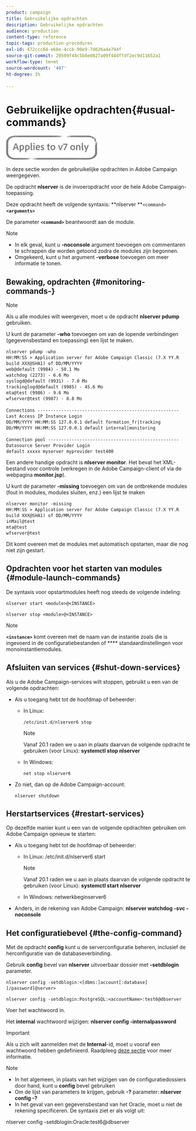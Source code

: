 ```yaml
---
product: campaign
title: Gebruikelijke opdrachten
description: Gebruikelijke opdrachten
audience: production
content-type: reference
topic-tags: production-procedures
exl-id: 472ccc04-e68e-4ccb-90e9-7d626a4e794f
source-git-commit: 20509f44c5b8e0827a09f44dffdf2ec9d11652a1
workflow-type: tm+mt
source-wordcount: '407'
ht-degree: 3%

---
```


# Gebruikelijke opdrachten{#usual-commands}

![](../../assets/v7-only.svg)

In deze sectie worden de gebruikelijke opdrachten in Adobe Campaign weergegeven.

De opdracht **nlserver** is de invoeropdracht voor de hele Adobe Campaign-toepassing.

Deze opdracht heeft de volgende syntaxis: **nlserver **`<command>`****`<arguments>`****

De parameter **`<command>`** beantwoordt aan de module.

>[!NOTE]
>
>* In elk geval, kunt u **-noconsole** argument toevoegen om commentaren te schrappen die worden getoond zodra de modules zijn begonnen.
>* Omgekeerd, kunt u het argument **-verbose** toevoegen om meer informatie te tonen.

>


## Bewaking, opdrachten {#monitoring-commands-}

>[!NOTE]
>
>Als u alle modules wilt weergeven, moet u de opdracht **nlserver pdump** gebruiken.

U kunt de parameter **-who** toevoegen om van de lopende verbindingen (gegevensbestand en toepassing) een lijst te maken.

```
nlserver pdump -who
HH:MM:SS > Application server for Adobe Campaign Classic (7.X YY.R build XXX@SHA1) of DD/MM/YYYY
web@default (9984) - 50.1 Mo
watchdog (2273) - 6.6 Mo
syslogd@default (9931) - 7.0 Mo
trackinglogd@default (9985) - 45.6 Mo
mta@test (9986) - 9.6 Mo
wfserver@test (9987) - 8.8 Mo

Connections ------------------------------------------------------
Last Access IP Instance Login 
DD/MM/YYYY HH:MM:SS 127.0.0.1 default formation_fr|tracking
DD/MM/YYYY HH:MM:SS 127.0.0.1 default internal|monitoring

Connection pool --------------------------------------------------
Datasource Server Provider Login 
default xxxxx myserver myprovider test400
```

Een andere handige opdracht is **nlserver monitor**. Het bevat het XML-bestand voor controle (verkregen in de Adobe Campaign-client of via de webpagina **monitor.jsp**).

U kunt de parameter **-missing** toevoegen om van de ontbrekende modules (fout in modules, modules sluiten, enz.) een lijst te maken

```
nlserver monitor -missing
HH:MM:SS > Application server for Adobe Campaign Classic (7.X YY.R build XXX@SHA1) of DD/MM/YYYY
inMail@test
mta@test
wfserver@test
```

Dit komt overeen met de modules met automatisch opstarten, maar die nog niet zijn gestart.

## Opdrachten voor het starten van modules {#module-launch-commands}

De syntaxis voor opstartmodules heeft nog steeds de volgende indeling:

```
nlserver start <module>@<INSTANCE>
```

```
nlserver stop <module>@<INSTANCE>
```

>[!NOTE]
>
>**`<instance>`** komt overeen met de naam van de instantie zoals die is ingevoerd in de configuratiebestanden of  **** standaardinstellingen voor monoinstantiemodules.

## Afsluiten van services {#shut-down-services}

Als u de Adobe Campaign-services wilt stoppen, gebruikt u een van de volgende opdrachten:

* Als u toegang hebt tot de hoofdmap of beheerder:

   * In Linux:

      ```
      /etc/init.d/nlserver6 stop
      ```

      >[!NOTE]
      >
      >Vanaf 20.1 raden we u aan in plaats daarvan de volgende opdracht te gebruiken (voor Linux): **systemctl stop nlserver**

   * In Windows:

      ```
      net stop nlserver6
      ```

* Zo niet, dan op de Adobe Campaign-account:

   ```
   nlserver shutdown 
   ```

## Herstartservices {#restart-services}

Op dezelfde manier kunt u een van de volgende opdrachten gebruiken om Adobe Campaign opnieuw te starten:

* Als u toegang hebt tot de hoofdmap of beheerder:

   * In Linux: /etc/init.d/nlserver6 start

      >[!NOTE]
      >
      >Vanaf 20.1 raden we u aan in plaats daarvan de volgende opdracht te gebruiken (voor Linux): **systemctl start nlserver**

   * In Windows: netwerkbeginserver6

* Anders, in de rekening van Adobe Campaign: **nlserver watchdog -svc -noconsole**

## Het configuratiebevel {#the-config-command}

Met de opdracht **config** kunt u de serverconfiguratie beheren, inclusief de herconfiguratie van de databaseverbinding.

Gebruik **config** bevel van **nlserver** uitvoerbaar dossier met **-setdblogin** parameter.

```
nlserver config -setdblogin:<[dbms:]account[:database][/password]@server>
```

```
nlserver config -setdblogin:PostgreSQL:<accountName>:test6@dbserver
```

Voer het wachtwoord in.

Het **internal** wachtwoord wijzigen: **nlserver config -internalpassword**

>[!IMPORTANT]
>
>Als u zich wilt aanmelden met de **Internal**-id, moet u vooraf een wachtwoord hebben gedefinieerd. Raadpleeg [deze sectie](../../installation/using/configuring-campaign-server.md#internal-identifier) voor meer informatie.

>[!NOTE]
>
>* In het algemeen, in plaats van het wijzigen van de configuratiedossiers door hand, kunt u **config** bevel gebruiken
>* Om de lijst van parameters te krijgen, gebruik **-?** parameter:  **nlserver config -?**
>* In het geval van een gegevensbestand van het Oracle, moet u niet de rekening specificeren. De syntaxis ziet er als volgt uit:
>
>  nlserver config -setdblogin:Oracle:test6@dbserver
